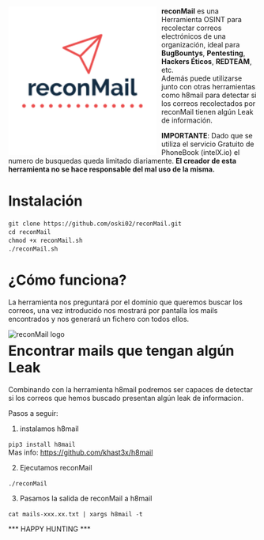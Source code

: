 #
<p align="center">
<img src="images/reconMail.png"
	alt="reconMail logo"
	width="300"
	style="float: left; margin-right: 10px;" />
</p>

**reconMail** es una Herramienta OSINT para recolectar correos electrónicos de una organización, ideal para **BugBountys**, **Pentesting**, **Hackers Éticos**, **REDTEAM**, etc. \
Además puede utilizarse junto con otras herramientas como h8mail para detectar si los correos recolectados por reconMail tienen algún Leak de información.

**IMPORTANTE**: Dado que se utiliza el servicio Gratuito de PhoneBook (intelX.io) el numero de busquedas queda limitado diariamente.
              **El creador de esta herramienta no se hace responsable del mal uso de la misma.**

Instalación
======

```git clone https://github.com/oski02/reconMail.git ```\
```cd reconMail``` \
```chmod +x reconMail.sh``` \
```./reconMail.sh``` 

¿Cómo funciona?
======
La herramienta nos preguntará por el dominio que queremos buscar los correos, una vez introducido nos mostrará por pantalla los mails encontrados y nos generará un fichero con todos ellos.

<p align="center">
<img src="images/reconMailAPP.png"
	alt="reconMail logo"
	style="float: left; margin-right: 10px;" />
</p>

Encontrar mails que tengan algún Leak
======

Combinando con la herramienta h8mail podremos ser capaces de detectar si los correos que hemos buscado presentan algún leak de informacion. 

Pasos a seguir:

1. instalamos h8mail

```pip3 install h8mail``` \
Mas info: https://github.com/khast3x/h8mail

2. Ejecutamos reconMail

```./reconMail```

3. Pasamos la salida de reconMail a h8mail

```cat mails-xxx.xx.txt | xargs h8mail -t```

*** HAPPY HUNTING ***
